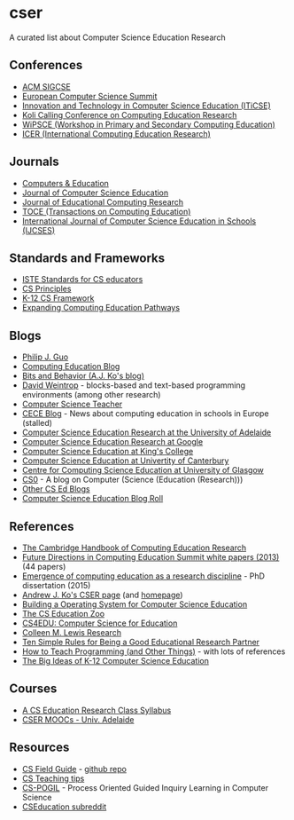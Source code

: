 # cser
A curated list about Computer Science Education Research

## Conferences

* [ACM SIGCSE](http://sigcse.org/)
* [European Computer Science Summit](http://www.informatics-europe.org/ecss)
* [Innovation and Technology in Computer Science Education (ITiCSE)](http://iticse.acm.org/)
* [Koli Calling Conference on Computing Education Research](http://www.kolicalling.fi/)
* [WiPSCE (Workshop in Primary and Secondary Computing Education)](http://www.wipsce.org/)
* [ICER (International Computing Education Research)](https://icer.hosting.acm.org/)

## Journals

* [Computers & Education](https://www.journals.elsevier.com/computers-and-education/)
* [Journal of Computer Science Education](http://www.tandf.co.uk/journals/cse)
* [Journal of Educational Computing Research](http://journals.sagepub.com/loi/jeca)
* [TOCE (Transactions on Computing Education)](http://toce.acm.org/)
* [International Journal of Computer Science Education in Schools (IJCSES)](http://www.ijcses.org/)

## Standards and Frameworks

* [ISTE Standards for CS educators](http://www.iste.org/standards/standards/standards-for-computer-science-educators)
* [CS Principles](http://csprinciples.org/)
* [K-12 CS Framework](https://k12cs.org/)
* [Expanding Computing Education Pathways](http://ecepalliance.org/)

## Blogs

* [Philip J. Guo](http://www.pgbovine.net/)
* [Computing Education Blog](https://computinged.wordpress.com/)
* [Bits and Behavior (A.J. Ko's blog)](http://blogs.uw.edu/ajko/)
* [David Weintrop](http://dweintrop.github.io/) - blocks-based and text-based programming environments (among other research)
* [Computer Science Teacher](http://blog.acthompson.net/)
* [CECE Blog](http://ceceblog.uni-muenster.de/) - News about computing education in schools in Europe (stalled)
* [Computer Science Education Research at the University of Adelaide](https://blogs.adelaide.edu.au/cser/)
* [Computer Science Education Research at Google](https://edu.google.com/resources/computerscience/research/)
* [Computer Science Education at King's College](http://blogs.kcl.ac.uk/cser/category/computer-science-education/)
* [Computer Science Education at Univertity of Canterbury](http://www.canterbury.ac.nz/engineering/schools/csse/research/cse/)
* [Centre for Computing Science Education at University of Glasgow](http://www.ccse.ac.uk/)
* [CS0](https://cszero.wordpress.com/) - A blog on Computer (Science (Education (Research)))
* [Other CS Ed Blogs](https://cszero.wordpress.com/other/)
* [Computer Science Education Blog Roll](https://blogs.msdn.microsoft.com/alfredth/2011/12/08/computer-science-education-blog-roll/)

## References

* [The Cambridge Handbook of Computing Education Research](https://doi.org/10.1017/9781108654555)
* [Future Directions in Computing Education Summit white papers (2013)](https://purl.stanford.edu/mn485tg1952) (44 papers)
* [Emergence of computing education as a research discipline](https://aaltodoc.aalto.fi/handle/123456789/18195) - PhD dissertation (2015)
* [Andrew J. Ko's CSER page](https://faculty.washington.edu/ajko/cer) (and [homepage](http://faculty.washington.edu/ajko/))
* [Building a Operating System for Computer Science Education](http://outlier.uchicago.edu/computerscience/OS4CS/)
* [The CS Education Zoo](http://webyrd.net/zoo.html)
* [CS4EDU: Computer Science for Education](http://cs4edu.cs.purdue.edu/)
* [Colleen M. Lewis Research](http://blogs.hmc.edu/lewis/research/)
* [Ten Simple Rules for Being a Good Educational Research Partner](http://third-bit.com/2018/01/15/ten-rules-education-research-partnership.html)
* [How to Teach Programming (and Other Things)](http://third-bit.com/teaching/) - with lots of references
* [The Big Ideas of K-12 Computer Science Education](http://www.canterbury.ac.nz/media/documents/oexp-engineering/BigIdeas-webdocument.pdf)

## Courses

* [A CS Education Research Class Syllabus](https://computinged.wordpress.com/2015/11/18/a-cs-research-class-syllabus/)
* [CSER MOOCs - Univ. Adelaide](https://csermoocs.adelaide.edu.au/)

## Resources

* [CS Field Guide](http://www.csfieldguide.org.nz/) - [github repo](https://github.com/uccser/cs-field-guide)
* [CS Teaching tips](http://csteachingtips.org/)
* [CS-POGIL](http://cspogil.org/) - Process Oriented Guided Inquiry Learning in Computer Science
* [CSEducation subreddit](https://www.reddit.com/r/CSEducation/)
